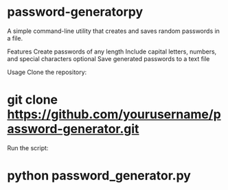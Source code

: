 # password-generatorpy


A simple command-line utility that creates and saves random passwords in a file.

Features
Create passwords of any length
Include capital letters, numbers, and special characters optional
Save generated passwords to a text file




Usage
Clone the repository:

# git clone https://github.com/yourusername/password-generator.git

Run the script:

# python password_generator.py
